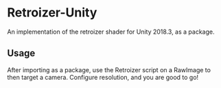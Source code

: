 # Retroizer-Unity

An implementation of the retroizer shader for Unity 2018.3, as a package.

## Usage

After importing as a package, use the Retroizer script on a RawImage to then target a camera. Configure resolution, and you are good to go!

